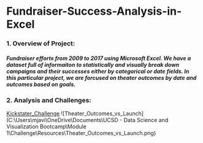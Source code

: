 # Fundraiser-Success-Analysis-in-Excel
### 1. Overview of Project:
##### Fundraiser efforts from 2009 to 2017 using Microsoft Excel. We have a dataset full of informaiton to statistically and visually break down campaigns and their successes either by categorical or date fields. In this particular project, we are forcused on theater outcomes by date and outcomes based on goals. 

### 2. Analysis and Challenges:
[Kickstater_Challenge](https://github.com/maldonado91/Fundraiser-Success-Analysis-in-Excel/blob/main/Kickstater_Challenge.xlsx)
![Theater_Outcomes_vs_Launch](C:\Users\mjavi\OneDrive\Documents\UCSD - Data Science and Visualization Bootcamp\Module 1\Challenge\Resources\Theater_Outcomes_vs_Launch.png)